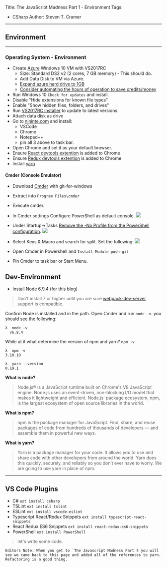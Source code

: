 ﻿Title: The JavaScript Madness Part 1 - Environment
Tags: 
  - CSharp 
Author: Steven T. Cramer
---


## Environment

---

### Operating System - Environment 
* Create [Azure](https://portal.azure.com) Windows 10 VM with VS2017RC
  * Size: Standard DS2 v2 (2 cores, 7 GB memory) - This should do.
  * Add Data Disk to VM via Azure. 
  * [Expand azure hard drive to 1GB](http://www.thefreezeteam.com/2017/01/15/azure-resize-os-drive/)
  * [Consider automating the hours of operation to save credits/money](https://docs.microsoft.com/en-us/azure/automation/automation-solution-vm-management)
* Run Windows 10 `Check for updates` and install.
* Disable "Hide extensions for known file types"
* Enable "Show hidden files, folders, and drives"
* Run [VS2017RC installer](https://www.visualstudio.com/vs/visual-studio-2017-rc/) to update to latest versions
* Attach data disk as drive 
* Go to [nininte.com](https://ninite.com/) and install:
  * VSCode 
  * Chrome 
  * Notepad++ 
  * pin all 3 above to task bar.
* Open Chrome and set it as your default browser.
* Ensure [React devtools extention](https://chrome.google.com/webstore/detail/react-developer-tools/fmkadmapgofadopljbjfkapdkoienihi) is added to Chrome
* Ensure [Redux devtools extention](https://chrome.google.com/webstore/detail/redux-devtools/lmhkpmbekcpmknklioeibfkpmmfibljd?hl=en) is added to Chrome
* Install [yarn](https://yarnpkg.com/en/docs/install#windows-tab)

#### Cmder (Console Emulator)
* Download [Cmder](http://cmder.net/) with git-for-windows
* Extract into `Program Files\cmder` 
* Execute cmder.  
* In Cmder settings Configure PowerShell as default console. 
![](/content/images/2017/01/2017-01-15_1720.png)

* Under Startup->Tasks [Remove the -No Profile from the PowerShell configuration](https://superuser.com/questions/956182/cmder-powershell-ignores-profiles).
![](/content/images/2018/03/2018-03-15_2152.png)
* Select Keys & Macro and search for split. Set the following:
![](/content/images/2018/03/2018-03-15_2150.png)
* Open Cmder in Powershell and `Install-Module posh-git`
* Pin Cmder to task bar or Start Menu.
 

## Dev-Environment
* Install [Node](https://nodejs.org/en/) 6.9.4 (for this blog)
 >Don't install 7 or higher until you are sure [webpack-dev-server](https://github.com/webpack/webpack-dev-server) support is compatible. 

Confirm Node is installed and in the path. Open Cmder and run `node -v`.  you should see the following:

```
λ  node -v
  v6.9.4
```
While at it what determine the version of npm and yarn? `npm -v`

```
λ  npm -v
3.10.10

λ  yarn --version
0.19.1
```

**What is node?**

> Node.js® is a JavaScript runtime built on Chrome's V8 JavaScript engine. Node.js uses an event-driven, non-blocking I/O model that makes it lightweight and efficient. Node.js' package ecosystem, npm, is the largest ecosystem of open source libraries in the world.

**What is npm?**

>npm is the package manager for JavaScript. Find, share, and reuse packages of code from hundreds of thousands of developers — and assemble them in powerful new ways.

**What is yarn?**
>Yarn is a package manager for your code. It allows you to use and share code with other developers from around the world. Yarn does this quickly, securely, and reliably so you don’t ever have to worry. We are going to use yarn in place of npm.

---

## VS Code Plugins

* C# `ext install csharp`
* TSLint `ext install tslint`
* ESLint `ext install vscode-eslint`
* Typescript React/Redux Snippets `ext install typescript-react-snippets`
* React Redux ES6 Snippets `ext install react-redux-es6-snippets`
* PowerShell `ext install PowerShell`


> let's write some code.

```
Editors Note: When you get to `The Javascript Madness Part 4 you will see we came back to this page and added all of the references to yarn. Refactoring is a good thing.
```

